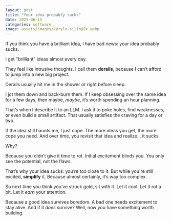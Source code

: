 ```yaml
---
layout: post
title: "Your idea probably sucks"
date: 2025-06-15
categories: software
image: assets/images/kyrylo-silin@2x.webp
---
```


If you think you have a brilliant idea, I have bad news: your idea probably sucks.

I get "brilliant" ideas almost every day.

They feel like intrusive thoughts. I call them **derails**, because I can’t afford
to jump into a new big project.

Derails usually hit me in the shower or right before sleep.

I jot them down and back-burn them. If I keep obsessing over the same idea for a
few days, then maybe, _maybe_, it’s worth spending an hour planning.

That’s when I describe it to an LLM. I ask it to poke holes, find weaknesses, or
even build a small artifact. That usually satisfies the craving for a day or
two.

If the idea still haunts me, I just cope. The more ideas you get, the more cope
you need. And over time, you revisit that idea and realize... it sucks.

Why?

Because you didn’t give it time to rot. Initial excitement blinds you. You only
see the potential, not the flaws.

That’s why your idea sucks: you’re too close to it. But while you're still
excited, **simplify** it. Because almost certainly, it’s way too complex.

So next time you think you’ve struck gold, sit with it. Let it cool. Let it rot
a bit. Let it _earn_ your attention.

Because a good idea survives boredom. A bad one needs excitement to stay alive.
And if it _does_ survive? Well, now you have something worth building.
